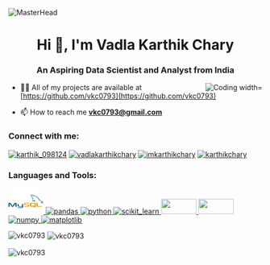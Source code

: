 ![MasterHead](https://camo.githubusercontent.com/f5a8ba4f28fe3ec8d5eb73dfa2303873b5d7122fb1ba08a5946e24d6c13e82c4/68747470733a2f2f6d656469612e6c6963646e2e636f6d2f646d732f696d6167652f4334443132415145536a37322d733567454b672f61727469636c652d636f7665725f696d6167652d736872696e6b5f3630305f323030302f302f313632363735333836373131303f653d3231343734383336343726763d6265746126743d4b6637594175775a74794347594c4e63682d4d676335654f432d376837754c5f646e424149677341465251)
<h1 align="center">Hi 👋, I'm Vadla Karthik Chary</h1>
<h3 align="center">An Aspiring Data Scientist and Analyst from India</h3>
<img align="right" alt="Coding width="400" src="https://assets-global.website-files.com/5c19100c2b50073e6ee69da1/60d35967a853a1b14851703b_All%20the%20data%20(1).gif">

- 👨‍💻 All of my projects are available at [https://github.com/vkc0793](https://github.com/vkc0793)

- 📫 How to reach me **vkc0793@gmail.com**

<h3 align="left">Connect with me:</h3>
<p align="left">
<a href="https://twitter.com/karthik_098124" target="blank"><img align="center" src="https://raw.githubusercontent.com/rahuldkjain/github-profile-readme-generator/master/src/images/icons/Social/twitter.svg" alt="karthik_098124" height="30" width="40" /></a>
<a href="https://linkedin.com/in/vadlakarthikchary" target="blank"><img align="center" src="https://raw.githubusercontent.com/rahuldkjain/github-profile-readme-generator/master/src/images/icons/Social/linked-in-alt.svg" alt="vadlakarthikchary" height="30" width="40" /></a>
<a href="https://instagram.com/imkarthikchary" target="blank"><img align="center" src="https://raw.githubusercontent.com/rahuldkjain/github-profile-readme-generator/master/src/images/icons/Social/instagram.svg" alt="imkarthikchary" height="30" width="40" /></a>
<a href="https://www.hackerrank.com/karthikchary" target="blank"><img align="center" src="https://raw.githubusercontent.com/rahuldkjain/github-profile-readme-generator/master/src/images/icons/Social/hackerrank.svg" alt="karthikchary" height="30" width="40" /></a>
</p>

<h3 align="left">Languages and Tools:</h3>
<p align="left"> <a href="https://www.mysql.com/" target="_blank" rel="noreferrer"> <img src="https://raw.githubusercontent.com/devicons/devicon/master/icons/mysql/mysql-original-wordmark.svg" alt="mysql" width="70" height="50"/> </a> 
<a href="https://pandas.pydata.org/" target="_blank" rel="noreferrer"> <img src="https://imgs.search.brave.com/d7P93VyvR9Ae2uZ8kiqoXrHwGQqIE-b4gQm06U1lnK4/rs:fit:500:0:0/g:ce/aHR0cHM6Ly91cGxv/YWQud2lraW1lZGlh/Lm9yZy93aWtpcGVk/aWEvY29tbW9ucy9l/L2VkL1BhbmRhc19s/b2dvLnN2Zw.svg" alt="pandas" width="70" height="40"/> </a> 
<a href="https://www.python.org" target="_blank" rel="noreferrer"> <img src="https://imgs.search.brave.com/X-KcL3WhFH6BjhRH04KGWM_VjD2m3JIYThwHQh8tmpM/rs:fit:860:0:0/g:ce/aHR0cHM6Ly8xMDAw/bG9nb3MubmV0L3dw/LWNvbnRlbnQvdXBs/b2Fkcy8yMDIwLzA4/L1B5dGhvbi1Mb2dv/LTUwMHgzMTMucG5n" alt="python" width="70" height="40"/> </a>
  <a href="https://scikit-learn.org/" target="_blank" rel="noreferrer"> <img src="https://upload.wikimedia.org/wikipedia/commons/0/05/Scikit_learn_logo_small.svg" alt="scikit_learn" width="70" height="40"/> </a> <a href="https://seaborn.pydata.org/" target="_blank" rel="noreferrer"> <img src="https://imgs.search.brave.com/g5u30BKAoKKT2gVFcCtFgqWks21bdHdo8kE5pUc_2s0/rs:fit:860:0:0/g:ce/aHR0cHM6Ly9zZWFi/b3JuLnB5ZGF0YS5v/cmcvX2ltYWdlcy9s/b2dvLXdpZGUtbGln/aHRiZy5zdmc.svg" width="70" height="30"/> </a> <a href="https://learn.microsoft.com/en-us/power-bi/" target="_blank" rel="noreferrer"> <img src="https://encrypted-tbn0.gstatic.com/images?q=tbn:ANd9GcRmlvefOo3xLlCqfCoBoy7P3cwd6mj-Vji-iXR9s-5svL5WK1fnXzsKpcOb2_lTtcv69Q&usqp=CAU" width="70" height="30"/> </a> 
  <a href="https://numpy.org/doc/" target="_blank" rel="noreferrer"> <img src="https://imgs.search.brave.com/MMzbnttkf0ff4LThwplEfECW6H50fhDFEbaBYQCBYSs/rs:fit:860:0:0/g:ce/aHR0cHM6Ly91cGxv/YWQud2lraW1lZGlh/Lm9yZy93aWtpcGVk/aWEvY29tbW9ucy8z/LzMxL051bVB5X2xv/Z29fMjAyMC5zdmc.svg" alt="numpy" width="70" height="40"/> </a>
  <a href="https://matplotlib.org/stable/tutorials/index.html" target="_blank" rel="noreferrer"> <img src="https://imgs.search.brave.com/7JBfHx_31-Tk7Z523Am7_NcpAdrSypKkJsK3zOEs4uU/rs:fit:500:0:0/g:ce/aHR0cHM6Ly9tYXRw/bG90bGliLm9yZy8z/LjMuMi9fc3RhdGlj/L2xvZ28yX2NvbXBy/ZXNzZWQuc3Zn.svg" alt="matplotlib" width="70" height="40"/> </a>
</p>

<p><img align="left" src="https://github-readme-stats.vercel.app/api/top-langs?username=vkc0793&show_icons=true&locale=en&layout=compact" alt="vkc0793" /></p>

<p>&nbsp;<img align="center" src="https://github-readme-stats.vercel.app/api?username=vkc0793&show_icons=true&locale=en" alt="vkc0793" /></p>

<p><img align="center" src="https://github-readme-streak-stats.herokuapp.com/?user=vkc0793&" alt="vkc0793" /></p>
